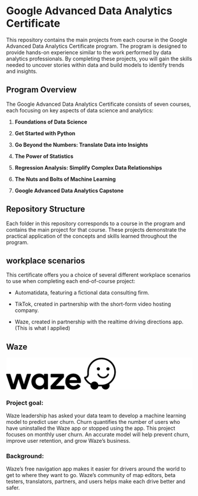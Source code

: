 # Google Advanced Data Analytics Certificate

This repository contains the main projects from each course in the Google Advanced Data Analytics Certificate program. The program is designed to provide hands-on experience similar to the work performed by data analytics professionals. By completing these projects, you will gain the skills needed to uncover stories within data and build models to identify trends and insights.

## Program Overview

The Google Advanced Data Analytics Certificate consists of seven courses, each focusing on key aspects of data science and analytics:

1. **Foundations of Data Science**

2. **Get Started with Python**

3. **Go Beyond the Numbers: Translate Data into Insights**

4. **The Power of Statistics**

5. **Regression Analysis: Simplify Complex Data Relationships**

6. **The Nuts and Bolts of Machine Learning**

7. **Google Advanced Data Analytics Capstone**


## Repository Structure

Each folder in this repository corresponds to a course in the program and contains the main project for that course. These projects demonstrate the practical application of the concepts and skills learned throughout the program.


## workplace scenarios

This certificate offers you a choice of several different workplace scenarios to use when completing each end-of-course project:

* Automatidata, featuring a fictional data consulting firm.

* TikTok, created in partnership with the short-form video hosting company.

* Waze, created in partnership with the realtime driving directions app.     (This is what I applied)


## Waze

![Waze](wazelogo.PNG)

### Project goal: 

Waze leadership has asked your data team to develop a machine learning model to predict user churn. Churn quantifies the number of users who have uninstalled the Waze app or stopped using the app. This project focuses on monthly user churn. An accurate model will help prevent churn, improve user retention, and grow Waze’s business.

### Background: 

Waze’s free navigation app makes it easier for drivers around the world to get to where they want to go. Waze’s community of map editors, beta testers, translators, partners, and users helps make each drive better and safer. 